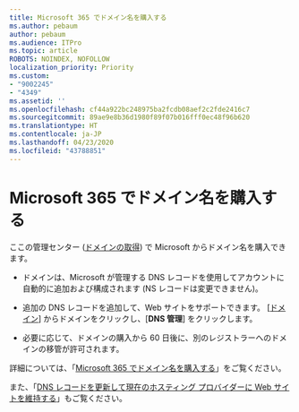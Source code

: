 ```yaml
---
title: Microsoft 365 でドメイン名を購入する
ms.author: pebaum
author: pebaum
ms.audience: ITPro
ms.topic: article
ROBOTS: NOINDEX, NOFOLLOW
localization_priority: Priority
ms.custom:
- "9002245"
- "4349"
ms.assetid: ''
ms.openlocfilehash: cf44a922bc248975ba2fcdb08aef2c2fde2416c7
ms.sourcegitcommit: 89ae9e8b36d1980f89f07b016fff0ec48f96b620
ms.translationtype: HT
ms.contentlocale: ja-JP
ms.lasthandoff: 04/23/2020
ms.locfileid: "43788851"
---
```

# <a name="buy-a-domain-name-in-microsoft-365"></a>Microsoft 365 でドメイン名を購入する

ここの管理センター ([ドメインの取得](https://admin.microsoft.com/Domains/Buy)) で Microsoft からドメイン名を購入できます。

- ドメインは、Microsoft が管理する DNS レコードを使用してアカウントに自動的に追加および構成されます (NS レコードは変更できません)。

- 追加の DNS レコードを追加して、Web サイトをサポートできます。  [[ドメイン](https://admin.microsoft.com/AdminPortal/Home#/Domains)] からドメインをクリックし、[**DNS 管理**] をクリックします。

- 必要に応じて、ドメインの購入から 60 日後に、別のレジストラーへのドメインの移管が許可されます。

詳細については、「[Microsoft 365 でドメイン名を購入する](https://docs.microsoft.com/microsoft-365/admin/get-help-with-domains/buy-a-domain-name?view=o365-worldwide)」をご覧ください。

また、「[DNS レコードを更新して現在のホスティング プロバイダーに Web サイトを維持する](https://docs.microsoft.com/alchemyinsights/update-dns-records-to-keep-your-website-with-your-current-hosting-provider-0)」もご覧ください。
